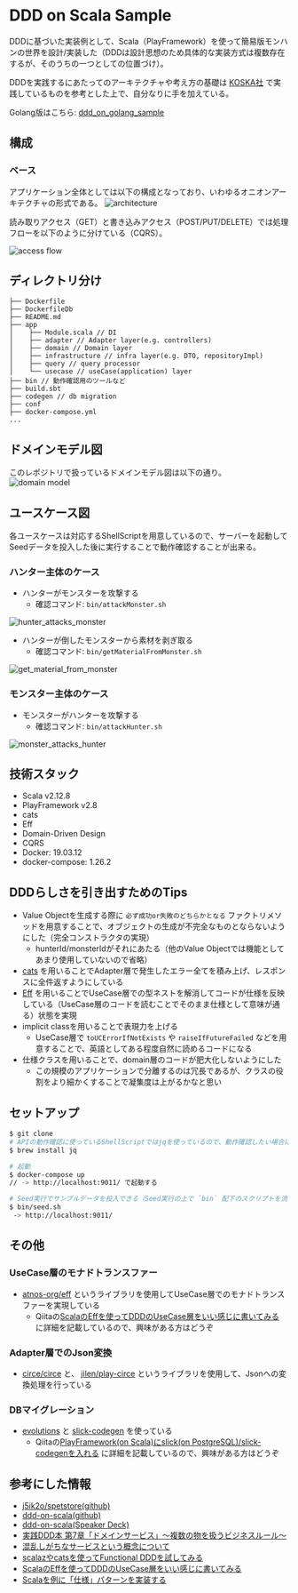 # DDD on Scala Sample
DDDに基づいた実装例として、Scala（PlayFramework）を使って簡易版モンハンの世界を設計/実装した（DDDは設計思想のため具体的な実装方式は複数存在するが、そのうちの一つとしての位置づけ）。

DDDを実践するにあたってのアーキテクチャや考え方の基礎は [KOSKA社](https://www.koska.jp/) で実践しているものを参考とした上で、自分なりに手を加えている。

Golang版はこちら: [ddd_on_golang_sample](https://github.com/yu-croco/ddd_on_golang_sample)

## 構成
### ベース

アプリケーション全体としては以下の構成となっており、いわゆるオニオンアーキテクチャの形式である。
![architecture](./public/images/architecture.png)

読み取りアクセス（GET）と書き込みアクセス（POST/PUT/DELETE）では処理フローを以下のように分けている（CQRS）。

![access flow](./public/images/access_flow.png)
 

## ディレクトリ分け

```
├── Dockerfile
├── DockerfileDb
├── README.md
├── app
│    ├── Module.scala // DI
│    ├── adapter // Adapter layer(e.g. controllers)
│    ├── domain // Domain layer
│    ├── infrastructure // infra layer(e.g. DTO, repositoryImpl)
│    ├── query // query processor
│    └── usecase // useCase(application) layer
├── bin // 動作確認用のツールなど
├── build.sbt
├── codegen // db migration
├── conf
├── docker-compose.yml
...
```

## ドメインモデル図
このレポジトリで扱っているドメインモデル図は以下の通り。
![domain model](./public/images/domain_model.png)

## ユースケース図
各ユースケースは対応するShellScriptを用意しているので、サーバーを起動してSeedデータを投入した後に実行することで動作確認することが出来る。

### ハンター主体のケース
- ハンターがモンスターを攻撃する
    - 確認コマンド: `bin/attackMonster.sh`

![hunter_attacks_monster](./public/images/hunter_attacks_monster.png)

- ハンターが倒したモンスターから素材を剥ぎ取る
    - 確認コマンド: `bin/getMaterialFromMonster.sh`

![get_material_from_monster](./public/images/get_material_from_monster.png)

### モンスター主体のケース
- モンスターがハンターを攻撃する
    - 確認コマンド: `bin/attackHunter.sh`

![monster_attacks_hunter](./public/images/monster_attacks_hunter.png)


## 技術スタック
- Scala v2.12.8
- PlayFramework v2.8
- cats
- Eff
- Domain-Driven Design
- CQRS
- Docker: 19.03.12
- docker-compose: 1.26.2

## DDDらしさを引き出すためのTips
- Value Objectを生成する際に `必ず成功or失敗のどちらかとなる` ファクトリメソッドを用意することで、オブジェクトの生成が不完全なものとならないようにした（完全コンストラクタの実現）
    - hunterId/monsterIdがそれにあたる（他のValue Objectでは機能としてあまり使用していないので省略）
- [cats](https://github.com/typelevel/cats) を用いることでAdapter層で発生したエラー全てを積み上げ、レスポンスに全件返すようにしている
- [Eff](https://github.com/atnos-org/eff) を用いることでUseCase層での型ネストを解消してコードが仕様を反映している（UseCase層のコードを読むことでそのまま仕様として意味が通る）状態を実現
- implicit classを用いることで表現力を上げる
    - UseCase層で `toUCErrorIfNotExists` や `raiseIfFutureFailed` などを用意することで、英語としてある程度自然に読めるコードになる
- 仕様クラスを用いることで、domain層のコードが肥大化しないようにした
    - この規模のアプリケーションで分離するのは冗長であるが、クラスの役割をより細かくすることで凝集度は上がるかなと思い

## セットアップ

```bash
$ git clone
# APIの動作確認に使っているShellScriptではjqを使っているので、動作確認したい場合には入れる
$ brew install jq

# 起動
$ docker-compose up
// -> http://localhost:9011/ で起動する

# Seed実行でサンプルデータを投入できる（Seed実行の上で `bin` 配下のスクリプトを流すと各ユースケースの結果が返される）
$ bin/seed.sh
 -> http://localhost:9011/
```

## その他
### UseCase層のモナドトランスファー
- [atnos-org/eff](https://github.com/atnos-org/eff) というライブラリを使用してUseCase層でのモナドトランスファーを実現している
  - Qiitaの[ScalaのEffを使ってDDDのUseCase層をいい感じに書いてみる](https://qiita.com/yu-croco/items/859328beda388f4f4393) に詳細を記載しているので、興味がある方はどうぞ

### Adapter層でのJson変換
- [circe/circe](https://github.com/circe/circe) と、 [jilen/play-circe](https://github.com/jilen/play-circe) というライブラリを使用して、Jsonへの変換処理を行っている

### DBマイグレーション
- [evolutions](https://www.playframework.com/documentation/2.8.x/Evolutions) と [slick-codegen](https://scala-slick.org/doc/3.2.0/code-generation.html) を使っている
  - Qiitaの[PlayFramework(on Scala)にslick(on PostgreSQL)/slick-codegenを入れる](https://qiita.com/yu-croco/items/47dff9d653803fce883a) に詳細を記載しているので、興味がある方はどうぞ

## 参考にした情報
- [j5ik2o/spetstore(github)](https://github.com/j5ik2o/spetstore)
- [ddd-on-scala(github)](https://github.com/crossroad0201/ddd-on-scala)
- [ddd-on-scala(Speaker Deck)](https://speakerdeck.com/crossroad0201/scala-on-ddd)
- [実践DDD本 第7章「ドメインサービス」～複数の物を扱うビジネスルール～](https://codezine.jp/article/detail/10318)
- [混乱しがちなサービスという概念について](https://blog.j5ik2o.me/entry/2016/03/07/034646)
- [scalazやcatsを使ってFunctional DDDを試してみる](https://qiita.com/uryyyyyyy/items/4a846be75f1554727f71)
- [ScalaのEffを使ってDDDのUseCase層をいい感じに書いてみる](https://qiita.com/yu-croco/items/859328beda388f4f4393)
- [Scalaを例に「仕様」パターンを実装する](https://yoskhdia.hatenablog.com/entry/2018/12/06/085621#f-61b9a946)